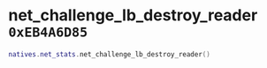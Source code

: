 # net_challenge_lb_destroy_reader `0xEB4A6D85`

```lua
natives.net_stats.net_challenge_lb_destroy_reader()
```